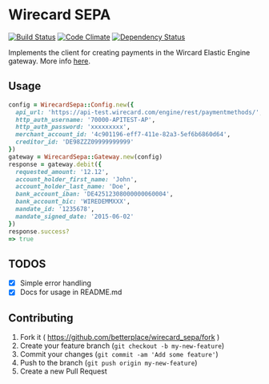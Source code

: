 # Wirecard SEPA
[![Build Status](https://api.travis-ci.org/betterplace/wirecard_sepa.svg?branch=master)](http://travis-ci.org/betterplace/wirecard_sepa)
[![Code Climate](https://codeclimate.com/repos/55494936e30ba04e91005d6e/badges/cd0d22df220babab1b66/gpa.svg)](https://codeclimate.com/repos/55494936e30ba04e91005d6e/feed)
[![Dependency Status](https://gemnasium.com/betterplace/wirecard_sepa.svg)](https://gemnasium.com/betterplace/wirecard_sepa)

Implements the client for creating payments in the Wircard Elastic Engine gateway.
More info [here](doc/wirecard-payment-processing-api-1.13.pdf).

## Usage
```ruby
config = WirecardSepa::Config.new({
  api_url: 'https://api-test.wirecard.com/engine/rest/paymentmethods/',
  http_auth_username: '70000-APITEST-AP',
  http_auth_password: 'xxxxxxxxx',
  merchant_account_id: '4c901196-eff7-411e-82a3-5ef6b6860d64',
  creditor_id: 'DE98ZZZ09999999999'
})
gateway = WirecardSepa::Gateway.new(config)
response = gateway.debit({
  requested_amount: '12.12',
  account_holder_first_name: 'John',
  account_holder_last_name: 'Doe',
  bank_account_iban: 'DE42512308000000060004',
  bank_account_bic: 'WIREDEMMXXX',
  mandate_id: '1235678',
  mandate_signed_date: '2015-06-02'
})
response.success?
=> true
```

## TODOS
- [x] Simple error handling
- [x] Docs for usage in README.md

## Contributing
1. Fork it ( https://github.com/betterplace/wirecard_sepa/fork )
2. Create your feature branch (`git checkout -b my-new-feature`)
3. Commit your changes (`git commit -am 'Add some feature'`)
4. Push to the branch (`git push origin my-new-feature`)
5. Create a new Pull Request
